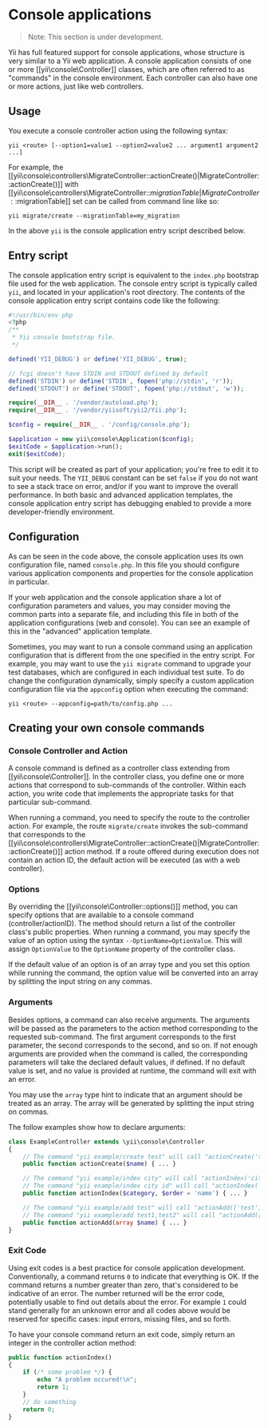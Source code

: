 Console applications
====================

> Note: This section is under development.

Yii has full featured support for console applications, whose structure is very similar to a Yii web application. A console application
consists of one or more [[yii\console\Controller]] classes, which are often referred to as "commands" in the console environment. Each controller can also have one or more actions, just like web controllers.

Usage
-----

You execute a console controller action using the following syntax:

```
yii <route> [--option1=value1 --option2=value2 ... argument1 argument2 ...]
```

For example, the [[yii\console\controllers\MigrateController::actionCreate()|MigrateController::actionCreate()]]
with [[yii\console\controllers\MigrateController::$migrationTable|MigrateController::$migrationTable]] set can
be called from command line like so:

```
yii migrate/create --migrationTable=my_migration
```

In the above `yii` is the console application entry script described below.

Entry script
------------

The console application entry script is equivalent to the `index.php` bootstrap file used for the web application. The console entry script is typically called `yii`, and located in your application's root directory. The contents of the console application entry script contains
code like the following:

```php
#!/usr/bin/env php
<?php
/**
 * Yii console bootstrap file.
 */

defined('YII_DEBUG') or define('YII_DEBUG', true);

// fcgi doesn't have STDIN and STDOUT defined by default
defined('STDIN') or define('STDIN', fopen('php://stdin', 'r'));
defined('STDOUT') or define('STDOUT', fopen('php://stdout', 'w'));

require(__DIR__ . '/vendor/autoload.php');
require(__DIR__ . '/vendor/yiisoft/yii2/Yii.php');

$config = require(__DIR__ . '/config/console.php');

$application = new yii\console\Application($config);
$exitCode = $application->run();
exit($exitCode);

```

This script will be created as part of your application; you're free to edit it to suit your needs. The `YII_DEBUG` constant can be set `false` if you do
not want to see a stack trace on error, and/or if you want to improve the overall performance. In both basic and advanced application
templates, the console application entry script has debugging enabled to provide a more developer-friendly environment.

Configuration
-------------

As can be seen in the code above, the console application uses its own configuration file, named `console.php`. In this file
you should configure various application components and properties for the console application in particular.

If your web application and the console application share a lot of configuration parameters and values, you may consider moving the common
parts into a separate file, and including this file in both of the application configurations (web and console). You can see an example of this in the "advanced" application template.

Sometimes, you may want to run a console command using an application configuration that is different from the one
specified in the entry script. For example, you may want to use the `yii migrate` command to upgrade your
test databases, which are configured in each individual test suite. To do change the configuration dynamically, simply specify a custom application configuration
file via the `appconfig` option when executing the command:

```
yii <route> --appconfig=path/to/config.php ...
```


Creating your own console commands
----------------------------------

### Console Controller and Action

A console command is defined as a controller class extending from [[yii\console\Controller]]. In the controller class,
you define one or more actions that correspond to sub-commands of the controller. Within each action, you write code that implements the appropriate tasks for that particular sub-command.

When running a command, you need to specify the route to the  controller action. For example,
the route `migrate/create` invokes the sub-command that corresponds to the
[[yii\console\controllers\MigrateController::actionCreate()|MigrateController::actionCreate()]] action method.
If a route offered during execution does not contain an action ID, the default action will be executed (as with a web controller).

### Options

By overriding the [[yii\console\Controller::options()]] method, you can specify options that are available
to a console command (controller/actionID). The method should return a list of the controller class's public properties.
When running a command, you may specify the value of an option using the syntax `--OptionName=OptionValue`.
This will assign `OptionValue` to the `OptionName` property of the controller class.

If the default value of an option is of an array type and you set this option while running the command,
the option value will be converted into an array by splitting the input string on any commas.

### Arguments

Besides options, a command can also receive arguments. The arguments will be passed as the parameters to the action
method corresponding to the requested sub-command. The first argument corresponds to the first parameter, the second
corresponds to the second, and so on. If not enough arguments are provided when the command is called, the corresponding parameters
will take the declared default values, if defined. If no default value is set, and no value is provided at runtime, the command will exit with an error.

You may use the `array` type hint to indicate that an argument should be treated as an array. The array will be generated
by splitting the input string on commas.

The follow examples show how to declare arguments:

```php
class ExampleController extends \yii\console\Controller
{
    // The command "yii example/create test" will call "actionCreate('test')"
    public function actionCreate($name) { ... }

    // The command "yii example/index city" will call "actionIndex('city', 'name')"
    // The command "yii example/index city id" will call "actionIndex('city', 'id')"
    public function actionIndex($category, $order = 'name') { ... }

    // The command "yii example/add test" will call "actionAdd(['test'])"
    // The command "yii example/add test1,test2" will call "actionAdd(['test1', 'test2'])"
    public function actionAdd(array $name) { ... }
}
```


### Exit Code

Using exit codes is a best practice for console application development. Conventionally, a command returns `0` to indicate that
everything is OK. If the command returns a number greater than zero, that's considered to be indicative of an error. The number returned will be the error
code, potentially usable to find out details about the error.
For example `1` could stand generally for an unknown error and all codes above would be reserved for specific cases: input errors, missing files, and so forth.

To have your console command return an exit code, simply return an integer in the controller action
method:

```php
public function actionIndex()
{
    if (/* some problem */) {
        echo "A problem occured!\n";
        return 1;
    }
    // do something
    return 0;
}
```
